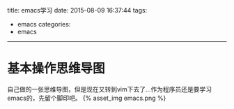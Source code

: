 title: emacs学习
date: 2015-08-09 16:37:44
tags:
- emacs
categories:
- emacs
---
# 基本操作思维导图
自己做的一张思维导图，但是现在又转到vim下去了...作为程序员还是要学习emacs的，先留个脚印吧。
{% asset_img emacs.png %}
